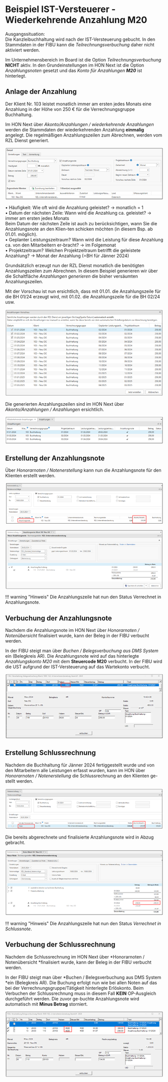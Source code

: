 # Beispiel IST-Versteuerer - Wiederkehrende Anzahlung M20

Ausgangssituation:   
Die Kanzleibuchhaltung wird nach der IST-Versteuerung gebucht. In den Stammdaten in der FIBU kann die *Teilrechnungsverbuchung* daher nicht aktiviert werden.

Im Unternehmensbereich im Board ist die Option *Teilrechnungsverbuchung* **NICHT** aktiv. In den Grundeinstellungen im HON Next ist die Option *Anzahlungsnoten* gesetzt und das *Konto für Anzahlungen **M20*** ist hinterlegt.

## 	Anlage der Anzahlung

Der Klient Nr. 103 leistet monatlich immer am ersten jedes Monats eine Anzahlung in der Höhe von 250 € für die Verrechnungsgruppe Buchhaltung.

Im HON Next über *Akonto/Anzahlungen / wiederkehrende Anzahlungen* werden die Stammdaten der wiederkehrenden Anzahlung **einmalig** angelegt. Die regelmäßigen Anzahlungszeilen zum Abrechnen, werden vom RZL Dienst generiert.

![](<img/image21.png>)
 
•	Häufigkeit: Wie oft wird die Anzahlung geleistet? -> monatlich = 1   
•	Datum der nächsten Zeile: Wann wird die Anzahlung ca. geleistet? -> immer am ersten jedes Monats   
Beim Datum der nächsten Zeile ist auch zu berücksichtigen, wann Sie die Anzahlungsnote an den Klien-ten schicken möchten (in diesem Bsp. ab 01.01. möglich).   
•	Geplanter Leistungszeitraum? Wann wird die Leistung für diese Anzahlung ca. von den Mitarbeitern er-bracht? -> im Folgemonat   
•	Projektzeitraum? Welchen Projektzeitraum betrifft die geleistete Anzahlung? -> Monat der Anzahlung (=BH für Jänner 2024)  

Grundsätzlich erzeugt nun der RZL Dienst monatlich die benötigten Anzahlungszeilen zum Abrechnen. In diesem Beispiel generieren wir über die Schaltfläche *Anzahlungen generieren* die bisher versäumten Anzahlungszeilen.

Mit der Vorschau ist nun ersichtlich, dass mit 01.01. die Anzahlungszeile für die BH 01/24 erzeugt wird, mit 01.02. die Anzahlungszeile für die BH 02/24 usw. 

![](<img/image22.png>)
 
Die generierten Anzahlungszeilen sind im HON Next über *Akonto/Anzahlungen / Anzahlungen* ersichtlich.

![](<img/image23.png>)
 
##	Erstellung der Anzahlungsnote
Über *Honorarnoten / Notenerstellung* kann nun die Anzahlungsnote für den Klienten erstellt werden.

![](<img/image24.png>)
 
![](<img/image25.png>)
 
!!! warning "Hinweis"
    Die Anzahlungszeile hat nun den Status Verrechnet in Anzahlungsnote.

## 	Verbuchung der Anzahlungsnote
Nachdem die Anzahlungsnote im HON Next über *Honorarnoten / Notenübersicht* finalisiert wurde, kann der Beleg in der FIBU verbucht werden.

In der FIBU steigt man über *Buchen / Belegsverbuchung aus DMS System* ein (Belegkreis AR). Die Anzahlungsnote wird auf das hinterlegte *Anzahlungskonto M20* mit dem **Steuercode M20** verbucht. In der FIBU wird die UST aufgrund der IST-Versteuerung auf das Wartekonto verbucht.

![](<img/image26.png>)
 
##	Erstellung Schlussrechnung
Nachdem die Buchhaltung für Jänner 2024 fertiggestellt wurde und von den Mitarbeitern alle Leistungen erfasst wurden, kann im HON über *Honorarnoten / Notenerstellung* die Schlussrechnung an den Klienten ge-stellt werden.

![](<img/image27.png>)
 
Die bereits abgerechnete und finalisierte Anzahlungsnote wird in Abzug gebracht.

![](<img/image28.png>)
 
!!! warning "Hinweis"
    Die Anzahlungszeile hat nun den Status *Verrechnet in Schlussnote*.


##	Verbuchung der Schlussrechnung
Nachdem die Schlussrechnung im HON Next über *Honorarnoten / Notenübersicht *finalisiert wurde, kann der Beleg in der FIBU verbucht werden.

In der FIBU steigt man über *Buchen / Belegsverbuchung aus DMS System *ein (Belegkreis AR). Die Buchung erfolgt nun wie bei allen Noten auf das bei der Verrechnungsgruppe/Tätigkeit hinterlegte Erlöskonto. Beim Verbuchen der Schlussrechnung muss in diesem Fall **KEIN** OP-Ausgleich durchgeführt werden. Die zuvor ge-buchte Anzahlungsnote wird automatisch mit **Minus Betrag** storniert.

![](<img/image29.png>)
 
